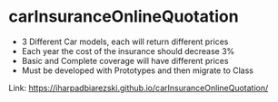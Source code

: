 # carInsuranceOnlineQuotation

- 3 Different Car models, each will return different prices
- Each year the cost of the insurance should decrease 3%
- Basic and Complete coverage will have different prices
- Must be developed with Prototypes and then migrate to Class

Link: https://iharpadbiarezski.github.io/carInsuranceOnlineQuotation/
